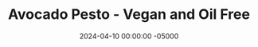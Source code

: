 ---
layout: post
title:  "Avocado Pesto - Vegan and Oil Free"
date:   2024-04-10 00:00:00 -05000
categories: 
- Recipes
- Savory Sauces
permalink: /recipes/avocado-pesto
image: /assets/Food/Savory Sauces/Avo Pesto/avo-pesto-cover.jpg
ing: avopesto-ing
facts: avopesto-facts
Prep: 5
Rest: 
Cook: 5
Source1: https://www.youtube.com/watch?v=VNjINHa_dck
Source2: 
tags: 
- spinach
- basil
- sauce
- pesto
- spread
- dip
- dressing
- lemon
- garlic
- nutritional yeast
- nooch
- grated cheese
- parmesean
Description: Anyone else love pesto, but hate how oily it is? I've made lower oil pesto before, but now I'm fully going none, and instead using avocado for my fat. Hey look, I actually used pine nuts here too! (not peanuts this time lol, but I won't judge). Nutrition facts are for a 2 tbsp (32 g) serving
Instructions: 
- In a dry pan over medium heat, toast your pine nuts (1 oz is about 1/4 cup) for about 3 minutes, until they are fragrant and begin to brown. Any other nuts will work here; or use pumpkin seeds to make it nut free. Transfer to a food processor<br><br>
- <center><img src="/assets/Food/Savory Sauces/Avo Pesto/avo-pesto-1.jpg" alt="" class="instruction-image"></center><br>

- Blend the nuts with the rest of the ingredients until a smooth sauce forms. I've used fresh spinach here, but frozen spinach or fresh basil will work just as well. Grated cheese will work in place of nutritional yeast. Thin with water or lemon juice if desired<br><br>
- <center><img src="/assets/Food/Savory Sauces/Avo Pesto/avo-pesto-2.jpg" alt="" class="instruction-image"></center><br>

- Transfer to an airtight container, and store in the fridge.  It works great as a pizza sauce, which I used on my <a href="cloud-bread">Low Carb Cloud Bread</a><br><br>
- <center><img src="/assets/Food/Savory Sauces/Avo Pesto/avo-pesto-3.jpg" alt="" class="instruction-image"></center><br>

- For other pesto variations, see my <a href="creamy-pesto">Creamy Pesto Dip</a> and <a href="evoo-pesto">Lightened Extra Virgin Olive Oil Pesto</a>
---